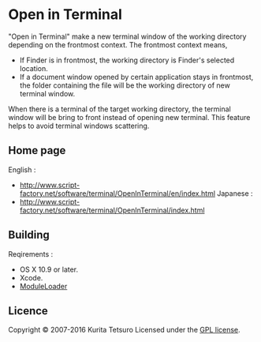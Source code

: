 Open in Terminal
================
"Open in Terminal" make a new terminal window of the working directory depending on the frontmost context. The frontmost context means,

- If Finder is in frontmost, the working directory is Finder's selected location.
- If a document window opened by certain application stays in frontmost, the folder containing the file will be the working directory of new terminal window.

When there is a terminal of the target working directory, the terminal window will be bring to front instead of opening new terminal. This feature helps to avoid terminal windows scattering.

## Home page
English :
* http://www.script-factory.net/software/terminal/OpenInTerminal/en/index.html
Japanese :
* http://www.script-factory.net/software/terminal/OpenInTerminal/index.html

## Building
Reqirements :
* OS X 10.9 or later.
* Xcode.
* [ModuleLoader]

[ModuleLoader]: https://www.script-factory.net/XModules/ModuleLoader/en/index.html

## Licence

Copyright &copy; 2007-2016 Kurita Tetsuro
Licensed under the [GPL license][GPL].
 
[GPL]: http://www.gnu.org/licenses/gpl.html

